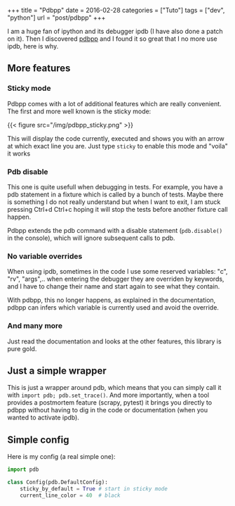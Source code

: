 +++
title = "Pdbpp"
date = 2016-02-28
categories = ["Tuto"]
tags = ["dev", "python"]
url = "post/pdbpp"
+++

I am a huge fan of ipython and its debugger ipdb (I have also done a
patch on it). Then I discovered [pdbpp](https://pypi.python.org/pypi/pdbpp/)
and I found it so great that I no more use ipdb, here is why.

## More features

### Sticky mode

Pdbpp comes with a lot of additional features which are really convenient.
The first and more well known is the sticky mode:

{{< figure src="/img/pdbpp_sticky.png" >}}

This will display the code currently, executed and shows you with an arrow at
which exact line you are. Just type `sticky` to enable this mode and "voila" it
works

### Pdb disable

This one is quite usefull when debugging in tests. For example, you have
a pdb statement in a fixture which is called by a bunch of tests.
Maybe there is something I do not really understand but when I want
to exit, I am stuck pressing Ctrl+d Ctrl+c hoping it will stop the tests
before another fixture call happen.

Pdbpp extends the pdb command with a disable statement
(`pdb.disable()` in the console), which will ignore subsequent calls to pdb.

### No variable overrides

When using ipdb, sometimes in the code I use some reserved variables:
"c", "rv", "args",.. when entering the debugger they are overriden by
keywords, and I have to change their name and start again to see what they
contain.

With pdbpp, this no longer happens, as explained in the documentation, pdbpp
can infers which variable is currently used and avoid the override.

### And many more

Just read the documentation and looks at the other features, this library
is pure gold.

## Just a simple wrapper

This is just a wrapper around pdb, which means that you can simply call it
with `import pdb; pdb.set_trace()`. And more importantly, when a tool provides
a postmortem feature (scrapy, pytest) it brings you directly to pdbpp without
having to dig in the code or documentation (when you wanted to activate ipdb).

## Simple config

Here is my config (a real simple one):

```python
import pdb

class Config(pdb.DefaultConfig):
    sticky_by_default = True # start in sticky mode
    current_line_color = 40  # black
```
